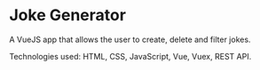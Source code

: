 # Joke Generator
A VueJS app that allows the user to create, delete and filter jokes.

Technologies used: HTML, CSS, JavaScript, Vue, Vuex, REST API.
